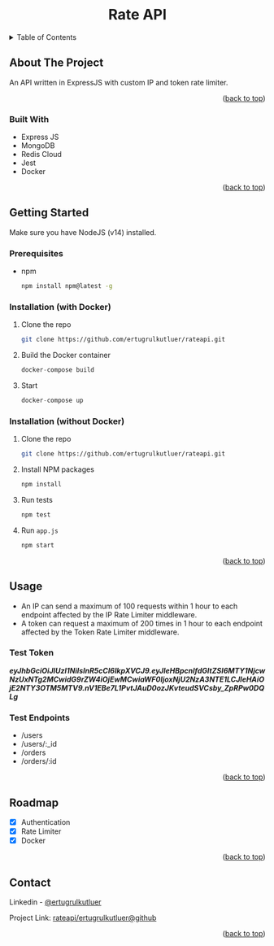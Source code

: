 <div id="top"></div>

<br />


<div align="center">


<h1 align="center">Rate API</h1>

</div>



<!-- TABLE OF CONTENTS -->
<details>
  <summary>Table of Contents</summary>
  <ol>
    <li>
      <a href="#about-the-project">About The Project</a>
      <ul>
        <li><a href="#built-with">Built With</a></li>
      </ul>
    </li>
    <li>
      <a href="#getting-started">Getting Started</a>
      <ul>
        <li><a href="#prerequisites">Prerequisites</a></li>
        <li><a href="#installation-with-docker">Installation with Docker</a></li>
        <li><a href="#installation-without-docker">Installation without Docker</a></li>
      </ul>
    </li>
    <li><a href="#usage">Usage</a></li>
    <li><a href="#roadmap">Roadmap</a></li>
    <li><a href="#contact">Contact</a></li>
  </ol>
</details>



<!-- ABOUT THE PROJECT -->
## About The Project

An API written in ExpressJS with custom IP and token rate limiter.

<p align="right">(<a href="#top">back to top</a>)</p>



### Built With

* Express JS
* MongoDB
* Redis Cloud
* Jest
* Docker

<p align="right">(<a href="#top">back to top</a>)</p>



<!-- GETTING STARTED -->
## Getting Started

Make sure you have NodeJS (v14) installed.

### Prerequisites

* npm
  ```sh
  npm install npm@latest -g
  ```

### Installation (with Docker)

1. Clone the repo
   ```sh
   git clone https://github.com/ertugrulkutluer/rateapi.git
   ```
2. Build the Docker container
   ```js
   docker-compose build
   ```
3. Start
   ```js
   docker-compose up
   ```

### Installation (without Docker)

1. Clone the repo
   ```sh
   git clone https://github.com/ertugrulkutluer/rateapi.git
   ```
2. Install NPM packages
   ```sh
   npm install
   ```
3. Run tests
   ```js
   npm test
   ```
4. Run `app.js`
   ```js
   npm start
   ```

<p align="right">(<a href="#top">back to top</a>)</p>



<!-- USAGE EXAMPLES -->
## Usage

* An IP can send a maximum of 100 requests within 1 hour to each endpoint affected by the IP Rate Limiter middleware.
* A token can request a maximum of 200 times in 1 hour to each endpoint affected by the Token Rate Limiter middleware.

### Test Token
***eyJhbGciOiJIUzI1NiIsInR5cCI6IkpXVCJ9.eyJleHBpcnlfdGltZSI6MTY1NjcwNzUxNTg2MCwidG9rZW4iOjEwMCwiaWF0IjoxNjU2NzA3NTE1LCJleHAiOjE2NTY3OTM5MTV9.nV1EBe7L1PvtJAuD0ozJKvteudSVCsby_ZpRPw0DQLg***

### Test Endpoints

* /users
* /users/:_id
* /orders
* /orders/:id


<p align="right">(<a href="#top">back to top</a>)</p>



<!-- ROADMAP -->
## Roadmap

- [X] Authentication
- [X] Rate Limiter
- [X] Docker

<p align="right">(<a href="#top">back to top</a>)</p>


<!-- CONTACT -->
## Contact

Linkedin - [@ertugrulkutluer](https://www.linkedin.com/in/kutluertugrul/)

Project Link: [rateapi/ertugrulkutluer@github](https://github.com/ertugrulkutluer/rateapi)

<p align="right">(<a href="#top">back to top</a>)</p>
